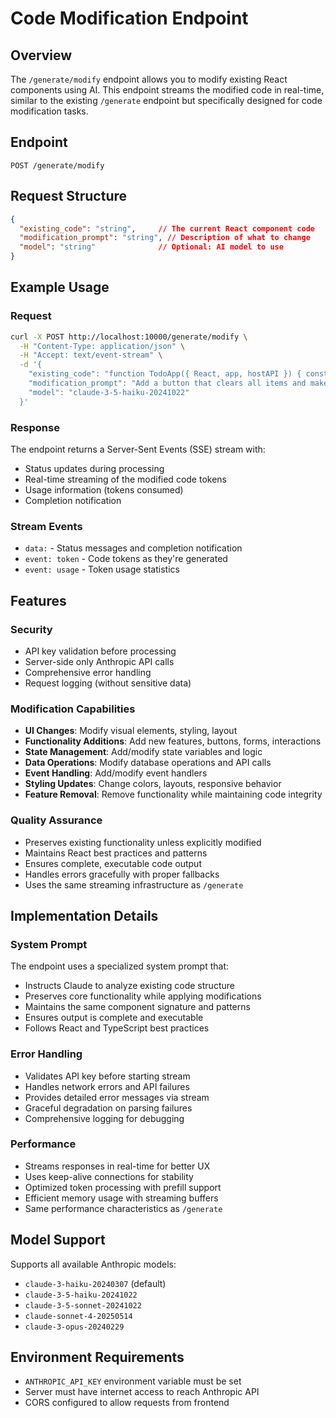 # Code Modification Endpoint

## Overview
The `/generate/modify` endpoint allows you to modify existing React components using AI. This endpoint streams the modified code in real-time, similar to the existing `/generate` endpoint but specifically designed for code modification tasks.

## Endpoint
```
POST /generate/modify
```

## Request Structure
```json
{
  "existing_code": "string",     // The current React component code
  "modification_prompt": "string", // Description of what to change
  "model": "string"              // Optional: AI model to use
}
```

## Example Usage

### Request
```bash
curl -X POST http://localhost:10000/generate/modify \
  -H "Content-Type: application/json" \
  -H "Accept: text/event-stream" \
  -d '{
    "existing_code": "function TodoApp({ React, app, hostAPI }) { const [items, setItems] = React.useState([]); return React.createElement(\"div\", null, \"Todo List\"); }",
    "modification_prompt": "Add a button that clears all items and make the background blue",
    "model": "claude-3-5-haiku-20241022"
  }'
```

### Response
The endpoint returns a Server-Sent Events (SSE) stream with:
- Status updates during processing
- Real-time streaming of the modified code tokens
- Usage information (tokens consumed)
- Completion notification

### Stream Events
- `data:` - Status messages and completion notification
- `event: token` - Code tokens as they're generated
- `event: usage` - Token usage statistics

## Features

### Security
- API key validation before processing
- Server-side only Anthropic API calls
- Comprehensive error handling
- Request logging (without sensitive data)

### Modification Capabilities
- **UI Changes**: Modify visual elements, styling, layout
- **Functionality Additions**: Add new features, buttons, forms, interactions
- **State Management**: Add/modify state variables and logic
- **Data Operations**: Modify database operations and API calls
- **Event Handling**: Add/modify event handlers
- **Styling Updates**: Change colors, layouts, responsive behavior
- **Feature Removal**: Remove functionality while maintaining code integrity

### Quality Assurance
- Preserves existing functionality unless explicitly modified
- Maintains React best practices and patterns
- Ensures complete, executable code output
- Handles errors gracefully with proper fallbacks
- Uses the same streaming infrastructure as `/generate`

## Implementation Details

### System Prompt
The endpoint uses a specialized system prompt that:
- Instructs Claude to analyze existing code structure
- Preserves core functionality while applying modifications
- Maintains the same component signature and patterns
- Ensures output is complete and executable
- Follows React and TypeScript best practices

### Error Handling
- Validates API key before starting stream
- Handles network errors and API failures
- Provides detailed error messages via stream
- Graceful degradation on parsing failures
- Comprehensive logging for debugging

### Performance
- Streams responses in real-time for better UX
- Uses keep-alive connections for stability
- Optimized token processing with prefill support
- Efficient memory usage with streaming buffers
- Same performance characteristics as `/generate`

## Model Support
Supports all available Anthropic models:
- `claude-3-haiku-20240307` (default)
- `claude-3-5-haiku-20241022`
- `claude-3-5-sonnet-20241022`
- `claude-sonnet-4-20250514`
- `claude-3-opus-20240229`

## Environment Requirements
- `ANTHROPIC_API_KEY` environment variable must be set
- Server must have internet access to reach Anthropic API
- CORS configured to allow requests from frontend